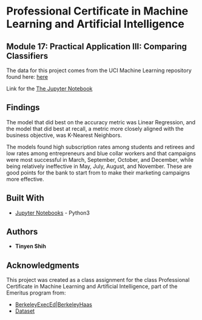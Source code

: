 # Professional Certificate in Machine Learning and Artificial Intelligence
## Module 17: Practical Application III: Comparing Classifiers

The data for this project comes from the UCI Machine Learning repository found here: [here](https://archive.ics.uci.edu/ml/datasets/bank+marketing)

Link for the [The Jupyter Notebook](https://github.com/tshih94/car-price-model/blob/main/bank-marketing.ipynb)

## Findings
The model that did best on the accuracy metric was Linear Regression, and the model that did best at recall, a metric more closely aligned with the business objective, was K-Nearest Neighbors. 

The models found high subscription rates among students and retirees and low rates among entrepreneurs and blue collar workers and that campaigns were most successful in March, September, October, and December, while being relatively ineffective in May, July, August, and November. These are good points for the bank to start from to make their marketing campaigns more effective.

## Built With
* [Jupyter Notebooks](https://jupyter.org/) - Python3

## Authors

* **Tinyen Shih** 

## Acknowledgments
This project was created as a class assignment for the class Professional Certificate in Machine Learning and Artificial Intelligence, part of the Emeritus program from:
* [BerkeleyExecEd|BerkeleyHaas](https://em-executive.berkeley.edu/)
* [Dataset](https://archive.ics.uci.edu/ml/datasets/bank+marketing)
